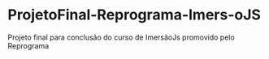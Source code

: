 # ProjetoFinal-Reprograma-Imers-oJS
Projeto final para conclusão do curso de ImersãoJs promovido pelo Reprograma
